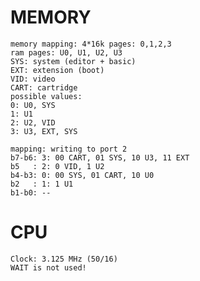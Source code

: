 # MEMORY
    memory mapping: 4*16k pages: 0,1,2,3
    ram pages: U0, U1, U2, U3
    SYS: system (editor + basic)
    EXT: extension (boot)
    VID: video
    CART: cartridge
    possible values:
    0: U0, SYS
    1: U1
    2: U2, VID
    3: U3, EXT, SYS
    
    mapping: writing to port 2
    b7-b6: 3: 00 CART, 01 SYS, 10 U3, 11 EXT
    b5   : 2: 0 VID, 1 U2
    b4-b3: 0: 00 SYS, 01 CART, 10 U0
    b2   : 1: 1 U1
    b1-b0: --

# CPU
    Clock: 3.125 MHz (50/16)
    WAIT is not used!
    
    